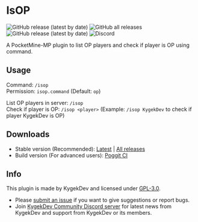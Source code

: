 # IsOP

![GitHub release (latest by date)](https://img.shields.io/github/v/release/kdpls/IsOP?style=flat-square)
![GitHub all releases](https://img.shields.io/github/downloads/kdpls/IsOP/total?label=downloads%40total&style=flat-square)
![GitHub release (latest by date)](https://img.shields.io/github/downloads/kdpls/IsOP/latest/total?style=flat-square)
![Discord](https://img.shields.io/discord/856281149503963166?style=flat-square)

A PocketMine-MP plugin to list OP players and check if player is OP using command.

## Usage

Command: `/isop`\
Permission: `isop.command` (Default: `op`)

List OP players in server: `/isop`\
Check if player is OP: `/isop <player>` (Example: `/isop KygekDev` to check if player KygekDev is OP)

## Downloads

- Stable version (Recommended): [Latest](https://github.com/KygekDev/IsOP/releases/latest) | [All releases](https://github.com/KygekDev/IsOP/releases)
- Build version (For advanced users): [Poggit CI](https://poggit.pmmp.io/ci/kdpls/IsOP/~)

## Info

This plugin is made by KygekDev and licensed under [GPL-3.0](/LICENSE).

- Please [submit an issue](https://github.com/KygekDev/IsOP/issues) if you want to give suggestions or report bugs.
- Join [KygekDev Community Discord server](https://discord.gg/TstDS9jZf7) for latest news from KygekDev and support from KygekDev or its members.
